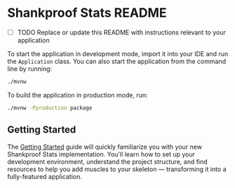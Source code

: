 # Shankproof Stats README

- [ ] TODO Replace or update this README with instructions relevant to your application

To start the application in development mode, import it into your IDE and run the `Application` class. 
You can also start the application from the command line by running: 

```bash
./mvnw
```

To build the application in production mode, run:

```bash
./mvnw -Pproduction package
```

## Getting Started

The [Getting Started](https://vaadin.com/docs/latest/getting-started) guide will quickly familiarize you with your new
Shankproof Stats implementation. You'll learn how to set up your development environment, understand the project 
structure, and find resources to help you add muscles to your skeleton — transforming it into a fully-featured 
application.
